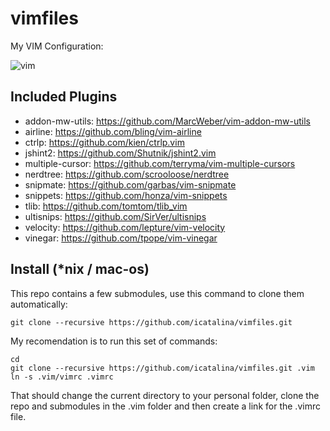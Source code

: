 # vimfiles

My VIM Configuration:

![vim](https://cloud.githubusercontent.com/assets/4542735/5229851/7a2edf78-7715-11e4-9826-9ffaa8637d1e.png)

## Included Plugins

- addon-mw-utils: https://github.com/MarcWeber/vim-addon-mw-utils
- airline: https://github.com/bling/vim-airline
- ctrlp: https://github.com/kien/ctrlp.vim
- jshint2: https://github.com/Shutnik/jshint2.vim
- multiple-cursor: https://github.com/terryma/vim-multiple-cursors
- nerdtree: https://github.com/scrooloose/nerdtree
- snipmate: https://github.com/garbas/vim-snipmate
- snippets: https://github.com/honza/vim-snippets
- tlib: https://github.com/tomtom/tlib_vim
- ultisnips: https://github.com/SirVer/ultisnips
- velocity: https://github.com/lepture/vim-velocity
- vinegar: https://github.com/tpope/vim-vinegar

## Install (*nix / mac-os)

This repo contains a few submodules, use this command to clone them automatically:

```shell
git clone --recursive https://github.com/icatalina/vimfiles.git
```

My recomendation is to run this set of commands:

```shell
cd
git clone --recursive https://github.com/icatalina/vimfiles.git .vim
ln -s .vim/vimrc .vimrc
```

That should change the current directory to your personal folder, clone the repo and submodules in the .vim folder and then create a link for the .vimrc file.


